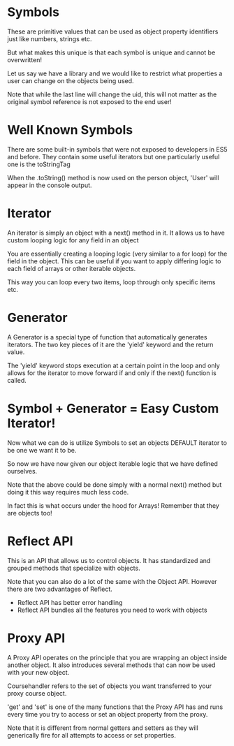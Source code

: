 # Symbols

These are primitive values that can be used as object property identifiers just like numbers, strings etc.

But what makes this unique is that each symbol is unique and cannot be overwritten!

Let us say we have a library and we would like to restrict what properties a user can change on the objects being used.

<script>
// Library land

const uid = Symbol("uid");

const person = {
  [uid]: "p1",
  name: "Max",
  age: 30,
  [Symbol.toStringTag]:'User'
};

// app land => Using the library

person.id = "p2"; // will not change uid

console.log(person); 

console.log(Symbol("uid") === Symbol("uid")); // will return false! Each symbol is unique

person[uid] = "p5";

console.log(person); // will change uid

</script>

Note that while the last line will change the uid, this will not matter as the original symbol reference is not exposed to the end user!

# Well Known Symbols

There are some built-in symbols that were not exposed to developers in ES5 and before. They contain some useful iterators but one particularly useful one is the toStringTag

<script>
    const person = {
  [uid]: "p1",
  name: "Max",
  age: 30,
  [Symbol.toStringTag]:'User'
};
</script>

When the .toString() method is now used on the person object, 'User' will appear in the console output.

# Iterator

An iterator is simply an object with a next() method in it. It allows us to have custom looping logic for any field in an object

<script>
const company = {
  curEmployee: 0,
  employees: ["Max", "Manu", "Anna"],
  next() {
    if (this.curEmployee >= this.employees.length) {
      return { value: this.curEmployee, done: true };
    }
    const returnValue = {
      value: this.employees[this.curEmployee], // actual value
      done: false, // loop status
    };
    this.curEmployee++; // loop index
    return returnValue;
  },
};

let employee = company.next();

while (!employee.done) {
  console.log(employee.value);
  employee = company.next();
}
</script>

You are essentially creating a looping logic (very similar to a for loop) for the field in the object. This can be useful if you want to apply differing logic to each field of arrays or other iterable objects.

This way you can loop every two items, loop through only specific items etc.

# Generator

A Generator is a special type of function that automatically generates iterators. The two key pieces of it are the 'yield' keyword and the return value.

The 'yield' keyword stops execution at a certain point in the loop and only allows for the iterator to move forward if and only if the next() function is called.

<script>
const company = {
  employees: ["Max", "Manu", "Anna"],

  getEmployee: function* employeeGenerator() {
    let currentEmployee = 0;
    while (currentEmployee < this.employees.length) {
      yield this.employees[currentEmployee];
      currentEmployee++;
    }
    console.log("End of Loop");
  },
};

const it = company.getEmployee();

let startLoop = it.next();
while (!startLoop.done) {
  console.log(startLoop.value);
  startLoop = it.next();
}

// console.log(it.next()); // output: { value: 'Max', done: false }
// console.log(it.next()); // iterator proceeds from 'yield' lane

</script>

# Symbol + Generator = Easy Custom Iterator!

Now what we can do is utilize Symbols to set an objects DEFAULT iterator to be one we want it to be.

<script>
const company = {
  employees: ["Max", "Manu", "Anna"],
  [Symbol.iterator]: function* employeeGenerator() {
    let currentEmployee = 0;
    while (currentEmployee < this.employees.length) {
      yield this.employees[currentEmployee];
      currentEmployee++;
    }
  },
};

for (const employee of company) {
  console.log(employee);
}

console.log(...employees); // will output array contents
</script>

So now we have now given our object iterable logic that we have defined ourselves.

Note that the above could be done simply with a normal next() method but doing it this way requires much less code.

In fact this is what occurs under the hood for Arrays! Remember that they are objects too!

# Reflect API

This is an API that allows us to control objects. It has standardized and grouped methods that specialize with objects.

Note that you can also do a lot of the same with the Object API. However there are two advantages of Reflect.

- Reflect API has better error handling
- Reflect API bundles all the features you need to work with objects

<script>
  const course = {
  title: "JavaScript - The Complete Guide",
};

Reflect.setPrototypeOf(course, {
  toString() {
    return this.title;
  },
});
</script>

# Proxy API

A Proxy API operates on the principle that you are wrapping an object inside another object. It also introduces several methods that can now be used with your new object.

<script>
const course = {
  title: "JavaScript - The Complete Guide",
};

const courseHandler = {
  get(obj, propertyName) {
    console.log(propertyName);
    return obj[propertyName] || "Not Detected";
  },
  set(obj, propertyName, newValue) {
    obj[propertyName] = newValue;
  },
};

const pCourse = new Proxy(course, courseHandler);

pCourse.rating = 5; // call set
console.log(pCourse.title); // call get

</script>

Coursehandler refers to the set of objects you want transferred to your proxy course object.

'get' and 'set' is one of the many functions that the Proxy API has and runs every time you try to access or set an object property from the proxy.

Note that it is different from normal getters and setters as they will generically fire for all attempts to access or set properties. 